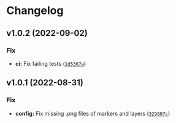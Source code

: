 # Changelog

<!--next-version-placeholder-->

## v1.0.2 (2022-09-02)
### Fix
* **ci:** Fix failing tests ([`1d5367a`](https://github.com/Kitware/trame-leaflet/commit/1d5367a465e74edfaf51491e4950f633b646bb43))

## v1.0.1 (2022-08-31)
### Fix
* **config:** Fix missing .png files of markers and layers ([`329807c`](https://github.com/Kitware/trame-leaflet/commit/329807c66a6c8aec4039af6662eb9bf040a2a8f3))
